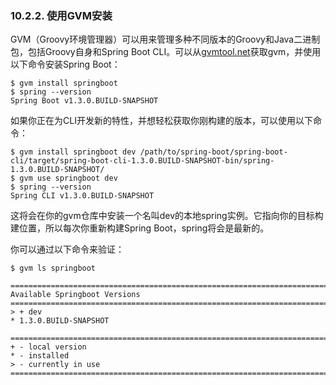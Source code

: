 ### 10.2.2. 使用GVM安装

GVM（Groovy环境管理器）可以用来管理多种不同版本的Groovy和Java二进制包，包括Groovy自身和Spring Boot CLI。可以从[gvmtool.net](http://gvmtool.net/)获取gvm，并使用以下命令安装Spring Boot：
```shell
$ gvm install springboot
$ spring --version
Spring Boot v1.3.0.BUILD-SNAPSHOT
```
如果你正在为CLI开发新的特性，并想轻松获取你刚构建的版本，可以使用以下命令：
```shell
$ gvm install springboot dev /path/to/spring-boot/spring-boot-cli/target/spring-boot-cli-1.3.0.BUILD-SNAPSHOT-bin/spring-1.3.0.BUILD-SNAPSHOT/
$ gvm use springboot dev
$ spring --version
Spring CLI v1.3.0.BUILD-SNAPSHOT
```
这将会在你的gvm仓库中安装一个名叫dev的本地spring实例。它指向你的目标构建位置，所以每次你重新构建Spring Boot，spring将会是最新的。

你可以通过以下命令来验证：
```shell
$ gvm ls springboot

================================================================================
Available Springboot Versions
================================================================================
> + dev
* 1.3.0.BUILD-SNAPSHOT

================================================================================
+ - local version
* - installed
> - currently in use
================================================================================
```
